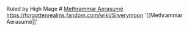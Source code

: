 Ruled by High Mage # [Methrammar Aerasumé](https://forgottenrealms.fandom.com/wiki/Methrammar_Aerasum%C3%A9)
https://forgottenrealms.fandom.com/wiki/Silverymoon
'[[Methrammar Aerasumé]]'
